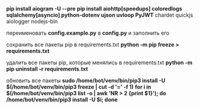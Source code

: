 **pip install aiogram -U --pre**
**pip install aiohttp[speedups] coloredlogs sqlalchemy[asyncio] python-dotenv ujson uvloop PyJWT** chardet quickjs aiologger nodejs-bin

переименовать **config.example.py** в **config.py** и заполнить его

сохранить все пакеты pip в requirements.txt
**python -m pip freeze > requirements.txt**

удалить все пакеты pip, которые менялись в requirements.txt
**python -m pip uninstall -r requirements.txt**

обновить все пакеты
**sudo /home/bot/venv/bin/pip3 install -U $(/home/bot/venv/bin/pip3 freeze | cut -d '=' -f 1)**
**for i in $(/home/bot/venv/bin/pip3 list -o | awk 'NR > 2 {print $1}'); do /home/bot/venv/bin/pip3 install -U $i; done**